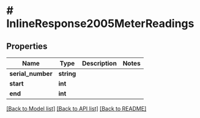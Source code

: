 # # InlineResponse2005MeterReadings

## Properties

Name | Type | Description | Notes
------------ | ------------- | ------------- | -------------
**serial_number** | **string** |  |
**start** | **int** |  |
**end** | **int** |  |

[[Back to Model list]](../../README.md#models) [[Back to API list]](../../README.md#endpoints) [[Back to README]](../../README.md)
